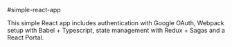 #simple-react-app

This simple React app includes authentication with Google OAuth, Webpack setup with Babel + Typescript, state management with Redux + Sagas and a React Portal.

